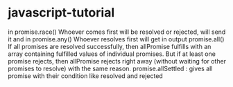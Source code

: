 # javascript-tutorial

in promise.race() Whoever comes first will be resolved or rejected, will send it and in 
promise.any() Whoever resolves first will get in output
promise.all() If all promises are resolved successfully, then allPromise fulfills with an array containing fulfilled values of individual promises. But if at least one promise rejects, then allPromise rejects right away (without waiting for other promises to resolve) with the same reason.
promise.allSettled : gives all promise with their condition like resolved and rejected
